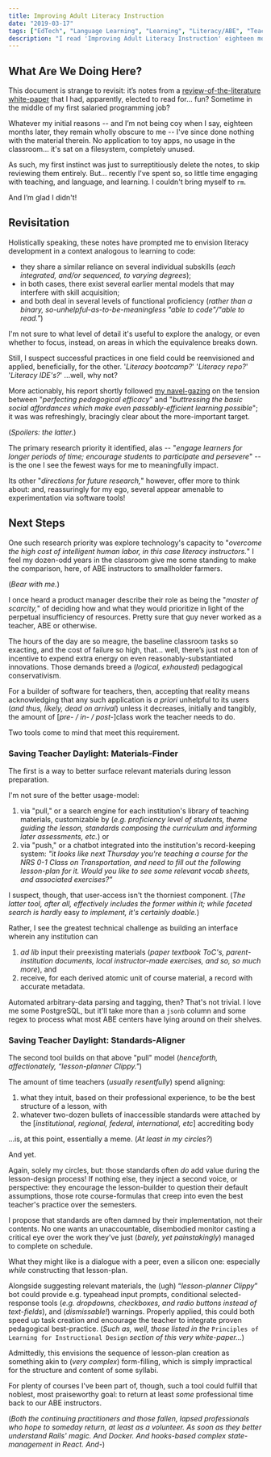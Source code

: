 ```yaml
---
title: Improving Adult Literacy Instruction
date: "2019-03-17"
tags: ["EdTech", "Language Learning", "Learning", "Literacy/ABE", "Teaching"]
description: "I read 'Improving Adult Literacy Instruction' eighteen months ago; these are my thoughts on rereading my notes from it."
---
```


## What Are We Doing Here?

This document is strange to revisit: it’s notes from a [review-of-the-literature white-paper](https://www.nap.edu/catalog/13242/improving-adult-literacy-instruction-options-for-practice-and-research) that I had, apparently, elected to read for... fun? Sometime in the middle of my first salaried programming job?

Whatever my initial reasons -- and I’m not being coy when I say, eighteen months later, they remain wholly obscure to me -- I've since done nothing with the material therein. No application to toy apps, no usage in the classroom... it's sat on a filesystem, completely unused.

As such, my first instinct was just to surreptitiously delete the notes, to skip reviewing them entirely. But... recently I've spent so, so little time engaging with teaching, and language, and learning. I couldn't bring myself to `rm`.

And I’m glad I didn't!

## Revisitation

Holistically speaking, these notes have prompted me to envision literacy development in a context analogous to learning to code:

- they share a similar reliance on several individual subskills (_each integrated, and/or sequenced, to varying degrees_);
- in both cases, there exist several earlier mental models that may interfere with skill acquisition;
- and both deal in several levels of functional proficiency (_rather than a binary, so-unhelpful-as-to-be-meaningless "able to code"/"able to read."_)

I'm not sure to what level of detail it's useful to explore the analogy, or even whether to focus, instead, on areas in which the equivalence breaks down.

Still, I suspect successful practices in one field could be reenvisioned and applied, beneficially, for the other. '_Literacy bootcamp?_' '_Literacy repo?_' '_Literacy IDE's?_' ...well, why not?

More actionably, his report shortly followed [my navel-gazing](../../posts/how-brain-learns/) on the tension between "_perfecting pedagogical efficacy_" and "_buttressing the basic social affordances which make even passably-efficient learning possible_"; it was was refreshingly, bracingly clear about the more-important target.

(_Spoilers: the latter._)

The primary research priority it identified, alas -- "_engage learners for longer periods of time; encourage students to participate and persevere_" -- is the one I see the fewest ways for me to meaningfully impact.

Its other "_directions for future research,_" however, offer more to think about: and, reassuringly for my ego, several appear amenable to experimentation via software tools!

## Next Steps

One such research priority was explore technology's capacity to "_overcome the high cost of intelligent human labor, in this case literacy instructors._" I feel my dozen-odd years in the classroom give me some standing to make the comparison, here, of ABE instructors to smallholder farmers.

(_Bear with me._)

I once heard a product manager describe their role as being the "_master of scarcity,_" of deciding how and what they would prioritize in light of the perpetual insufficiency of resources. Pretty sure that guy never worked as a teacher, ABE or otherwise.

The hours of the day are so meagre, the baseline classroom tasks so exacting, and the cost of failure so high, that... well, there’s just not a ton of incentive to expend extra energy on even reasonably-substantiated innovations. Those demands breed a (_logical, exhausted_) pedagogical conservativism.

For a builder of software for teachers, then, accepting that reality means acknowledging that any such application is _a priori_ unhelpful to its users (_and thus, likely, dead on arrival_) unless it decreases, initially and tangibly, the amount of [_pre- / in- / post-_]class work the teacher needs to do.

Two tools come to mind that meet this requirement.

### Saving Teacher Daylight: Materials-Finder

The first is a way to better surface relevant materials during lesson preparation.

I'm not sure of the better usage-model:

1. via "pull," or a search engine for each institution's library of teaching materials, customizable by (_e.g. proficiency level of students, theme guiding the lesson, standards composing the curriculum and informing later assessments, etc._) or
2. via "push," or a chatbot integrated into the institution's record-keeping system: _"it looks like next Thursday you're teaching a course for the NRS 0-1 Class on Transportation, and need to fill out the following lesson-plan for it. Would you like to see some relevant vocab sheets, and associated exercises?"_

I suspect, though, that user-access isn't the thorniest component. (_The latter tool, after all, effectively includes the former within it; while faceted search is hardly_ easy _to implement, it's certainly doable._)

Rather, I see the greatest technical challenge as building an interface wherein any institution can

1. _ad lib_ input their preexisting materials (_paper textbook ToC's, parent-institution documents, local instructor-made exercises, and so, so much more_), and
2. receive, for each derived atomic unit of course material, a record with accurate metadata.

Automated arbitrary-data parsing and tagging, then? That's not trivial. I love me some PostgreSQL, but it'll take more than a `jsonb` column and some regex to process what most ABE centers have lying around on their shelves.

### Saving Teacher Daylight: Standards-Aligner

The second tool builds on that above "pull" model (_henceforth, affectionately, “lesson-planner Clippy."_)

The amount of time teachers (_usually resentfully_) spend aligning:

1. what they intuit, based on their professional experience, to be the best structure of a lesson, with
1. whatever two-dozen bullets of inaccessible standards were attached by the [_institutional, regional, federal, international, etc_] accrediting body

...is, at this point, essentially a meme. (_At least in my circles?_)

And yet.

Again, solely my circles, but: those standards often _do_ add value during the lesson-design process! If nothing else, they inject a second voice, or perspective: they encourage the lesson-builder to question their default assumptions, those rote course-formulas that creep into even the best teacher's practice over the semesters.

I propose that standards are often damned by their implementation, not their contents. No one wants an unaccountable, disembodied monitor casting a critical eye over the work they've just (_barely, yet painstakingly_) managed to complete on schedule.

What they might like is a dialogue with a peer, even a silicon one: especially _while_ constructing that lesson-plan.

Alongside suggesting relevant materials, the (ugh) “_lesson-planner Clippy_” bot could provide e.g. typeahead input prompts, conditional selected-response tools (_e.g. dropdowns, checkboxes, and radio buttons instead of text-fields_), and (_dismissable!_) warnings. Properly applied, this could both speed up task creation and encourage the teacher to integrate proven pedagogical best-practice. (_Such as, well, those listed in the_ `Principles of Learning for Instructional Design` _section of this very white-paper..._)

Admittedly, this envisions the sequence of lesson-plan creation as something akin to (_very complex_) form-filling, which is simply impractical for the structure and content of some syllabi.

For plenty of courses I've been part of, though, such a tool could fulfill that noblest, most praiseworthy goal: to return at least _some_ professional time back to our ABE instructors.

(_Both the continuing practitioners and those fallen, lapsed professionals who hope to someday return, at least as a volunteer. As soon as they better understand Rails' magic. And Docker. And hooks-based complex state-management in React. And-_)
